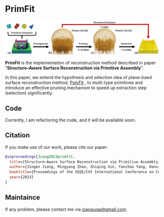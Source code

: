 # PrimFit

![](./images/overview.png)



**PrimFit** is the implementation of reconstruction method described in  paper “**Structure–Aware Surface Reconstruction via Primitive Assembly**”.

In this paper, we extend the hypothesis and selection idea of plane-baed surface reconstruction method, [PolyFit](https://github.com/LiangliangNan/PolyFit) , to multi-type primitives and introduce an effective pruning mechanism to speed up extraction step (selection) significantly.

## Code

Currently, I am refactoring the code, and it will be available soon.

## Citation
If you make use of our work, please cite our paper:

```bibtex
@inproceedings{Jiang2023primfit,
  title={Structure–Aware Surface Reconstruction via Primitive Assembly},
  author={Jingen Jiang, Mingyang Zhao, Shiqing Xin, Yanchao Yang, Hanxiao Wang, Xiaohong Jia, Dong-Ming Yan},
  booktitle={Proceedings of the IEEE/CVF International Conference on Computer Vision},
  year={2023}
}
```

## Maintaince

If any problem, please contact me via <xiaowuga@gmail.com>.





